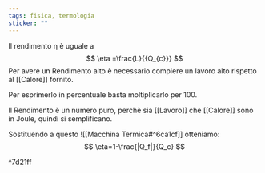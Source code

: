```yaml
---
tags: fisica, termologia
sticker: ""
---
```

Il rendimento η è uguale a
$$
\eta =\frac{L}{{Q_{c}}}
$$
Per avere un Rendimento alto è necessario compiere un lavoro alto rispetto al [[Calore]] fornito.

Per esprimerlo in percentuale basta moltiplicarlo per 100.

Il Rendimento è un numero puro, perchè sia [[Lavoro]] che [[Calore]] sono in Joule, quindi si semplificano.

Sostituendo a questo
![[Macchina Termica#^6ca1cf]]
otteniamo:
$$
\eta=1-\frac{|Q_f|}{Q_c}
$$

^7d21ff

